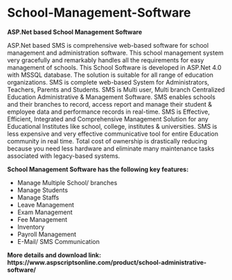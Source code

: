 # School-Management-Software
<b>ASP.Net based School Management Software</b>

ASP.Net based SMS is comprehensive web-based software for school management and administration software. This school management system very gracefully and remarkably handles all the requirements for easy management of schools. This School Software is developed in ASP.Net 4.0 with MSSQL database. The solution is suitable for all range of education organizations. SMS is complete web-based System for Administrators, Teachers, Parents and Students. SMS is Multi user, Multi branch Centralized Education Administrative & Management Software. SMS enables schools and their branches to record, access report and manage their student & employee data and performance records in real-time. SMS is Effective, Efficient, Integrated and Comprehensive Management Solution for any Educational Institutes like school, college, institutes & universities. SMS is less expensive and very effective communicative tool for entire Education community in real time. Total cost of ownership is drastically reducing because you need less hardware and eliminate many maintenance tasks associated with legacy-based systems.

<b>School Management Software has the following key features:</b>

<ul>
<li>Manage Multiple School/ branches</li>
<li>Manage Students</li>
<li>Manage Staffs</li>
<li>Leave Management</li>
<li>Exam Management</li>
<li>Fee Management</li>
<li>Inventory</li>
<li>Payroll Management</li>
<li>E-Mail/ SMS Communication</li>
</ul>
<b>More details and download link:</b><br>
<b>https://www.aspscriptsonline.com/product/school-administrative-software/</b>
